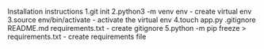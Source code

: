 Installation instructions
1.git init
2.python3 -m venv env - create virtual env
3.source env/bin/activate - activate the virtual env
4.touch app.py .gitignore README.md requirements.txt - create gitignore
5.python -m pip freeze > requirements.txt - create requirements file